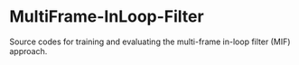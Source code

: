 # MultiFrame-InLoop-Filter
Source codes for training and evaluating the multi-frame in-loop filter (MIF) approach.
